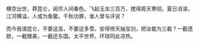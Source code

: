横空出世，莽昆仑，阅尽人间春色。飞起玉龙三百万，搅得周天寒彻。夏日消溶，江河横溢，人或为鱼鳖。千秋功罪，谁人曾与评说？

而今我谓昆仑，不要这高，不要这多雪。安得倚天抽宝剑，把汝裁为三截？一截遗欧，一截赠美，一截还东国。太平世界，环球同此凉热。 